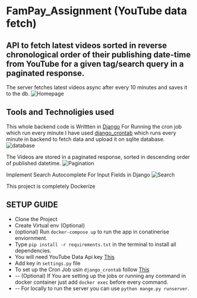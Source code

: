 # FamPay_Assignment (YouTube data fetch)
API to fetch latest videos sorted in reverse chronological order of their publishing date-time from YouTube for a given tag/search query in a paginated response.
-----------------------------------------------------------------------------------------------------------------
The server fetches latest videos async after every 10 minutes and saves it to the db.
![Homepage](https://github.com/rupeshyadav08/FamPay_Assignment/blob/master/Screenshots/Dashboard.png?raw=true)
 
## Tools and Technoligies used
This whole backend code is Writtten in [Django](https://www.djangoproject.com/)
For Running the cron job which run every minute I have used [django_crontab](https://github.com/kraiz/django-crontab) which runs every minute in backend to fetch data and upload it on sqlite database.
![database](https://github.com/rupeshyadav08/FamPay_Assignment/blob/master/Screenshots/database.png?raw=true)

The Videos are stored in a paginated response, sorted in descending order of published datetime.
![Pagination](https://github.com/rupeshyadav08/FamPay_Assignment/blob/master/Screenshots/Pagination.png?raw=true)


Implement Search Autocomplete For Input Fields in Django
![Search](https://github.com/rupeshyadav08/FamPay_Assignment/blob/master/Screenshots/search.png?raw=true)

This project is completely Dockerize

## SETUP GUIDE

- Clone the Project
- Create Virtual env (Optional)
- (optional) Run `docker-compose up`  to run the app in conatinerise enviornment.
- Type `pip install -r requirements.txt` in the terminal to install all dependencies.
- You will need YouTube Data Api key [This](https://developers.google.com/youtube/v3/getting-started)
- Add key in `settings.py` file
- To set up the Cron Job usin `django_crontab` follow [This](https://pypi.org/project/django-crontab/) 
- -- (Optional) If You are setting up the jobs or running any command in docker container just add `docker exec` before every command.
- -- For locally to run the server you can use `python mange.py runserver`.
